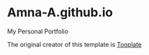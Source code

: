 # Amna-A.github.io
My Personal Portfolio

The original creator of this template is <a href="https://www.tooplate.com/" target="_blank">Tooplate</a>

